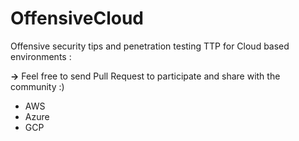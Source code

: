 # OffensiveCloud

Offensive security tips and penetration testing TTP for Cloud based environments : 

**&rarr;** Feel free to send Pull Request to participate and share with the community :)

- AWS
- Azure
- GCP
